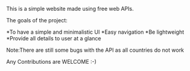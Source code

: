 This is a simple website made using free web APIs.

The goals of the project:

*To have a simple and minimalistic UI
*Easy navigation
*Be lightweight
*Provide all details to user at a glance

Note:There are still some bugs with the API as all countries do not work

Any Contributions are WELCOME :-)
